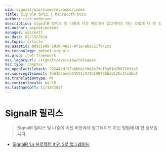 ```yaml
---
uid: signalr/overview/releases/index
title: SignalR 릴리스 | Microsoft Docs
author: rick-anderson
description: SignalR 릴리스 및 나중에 이전 버전에서 업그레이드 하는 방법에 대 한 정보입니다.
ms.author: aspnetcontent
manager: wpickett
ms.date: 09/19/2014
ms.topic: article
ms.assetid: 0d951e85-b83b-4e53-9f1e-eb1ca1fc72c5
ms.technology: dotnet-signalr
ms.prod: .net-framework
msc.legacyurl: /signalr/overview/releases
msc.type: chapter
ms.openlocfilehash: 702442df27cbbb6cf0e9b75cf5a91b7807163fa5
ms.sourcegitcommit: 9a9483aceb34591c97451997036a9120c3fe2baf
ms.translationtype: MT
ms.contentlocale: ko-KR
ms.lasthandoff: 11/10/2017
---
```

<a name="signalr-releases"></a>SignalR 릴리스
====================
> SignalR 릴리스 및 나중에 이전 버전에서 업그레이드 하는 방법에 대 한 정보입니다.


- [SignalR 1.x 프로젝트 버전 2로 업그레이드](upgrading-signalr-1x-projects-to-20.md)
